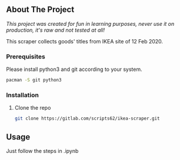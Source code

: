 <!-- ABOUT THE PROJECT -->
## About The Project

*This project was created for fun in learning purposes, never use it on production, it's raw and not tested at all!*

This scraper collects goods' titles from IKEA site of 12 Feb 2020. 

### Prerequisites

Please install python3 and git according to your system.
```sh
pacman -S git python3
```

### Installation

1. Clone the repo
   ```sh
   git clone https://gitlab.com/scripts62/ikea-scraper.git
   ```

<!-- USAGE EXAMPLES -->
## Usage

Just follow the steps in .ipynb
